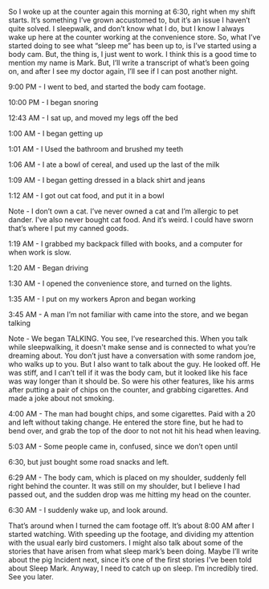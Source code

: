 So I woke up at the counter again this morning at 6:30, right when my shift starts. It’s something I’ve grown accustomed to, but it’s an issue I haven’t quite solved. I sleepwalk, and don’t know what I do, but I know I always wake up here at the counter working at the convenience store. So, what I’ve started doing to see what “sleep me” has been up to, is I’ve started using a body cam. But, the thing is, I just went to work. I think this is a good time to mention my name is Mark. But, I’ll write a transcript of what’s been going on, and after I see my doctor again, I’ll see if I can post another night.

9:00 PM - I went to bed, and started the body cam footage. 

10:00 PM - I began snoring

12:43 AM - I sat up, and moved my legs off the bed

1:00 AM - I began getting up

1:01 AM - I Used the bathroom and brushed my teeth

1:06 AM - I ate a bowl of cereal, and used up the last of the milk 

1:09 AM - I began getting dressed in a black shirt and jeans 

1:12 AM - I got out cat food, and put it in a bowl

Note - I don’t own a cat. I’ve never owned a cat and I’m allergic to pet dander. I’ve also never bought cat food. And it’s weird. I could have sworn that’s where I put my canned goods. 

1:19 AM - I grabbed my backpack filled with books, and a computer for when work is slow.

1:20 AM - Began driving

1:30 AM - I opened the convenience store, and turned on the lights.

1:35 AM - I put on my workers Apron and began working

3:45 AM - A man I’m not familiar with came into the store, and we began talking

Note - We began TALKING. You see, I’ve researched this. When you talk while sleepwalking, it doesn't make sense and is connected to what you’re dreaming about. You don’t just have a conversation with some random joe, who walks up to you. But I also want to talk about the guy. He looked off. He was stiff, and I can’t tell if it was the body cam, but it looked like his face was way longer than it should be. So were his other features, like his arms after putting a pair of chips on the counter, and grabbing cigarettes. And made a joke about not smoking. 

4:00 AM - The man had bought chips, and some cigarettes. Paid with a 20 and left without taking change. He entered the store fine, but he had to bend over, and grab the top of the door to not not hit his head when leaving.

5:03 AM - Some people came in, confused, since we don’t open until 

6:30, but just bought some road snacks and left.

6:29 AM - The body cam, which is placed on my shoulder, suddenly fell right behind the counter. It was still on my shoulder, but I believe I had passed out, and the sudden drop was me hitting my head on the counter.

6:30 AM - I suddenly wake up, and look around.

That’s around when I turned the cam footage off. It’s about 8:00 AM after I started watching. With speeding up the footage, and dividing my attention with the usual early bird customers. I might also talk about some of the stories that have arisen from what sleep mark’s been doing. Maybe I’ll write about the pig Incident next, since it’s one of the first stories I’ve been told about Sleep Mark. Anyway, I need to catch up on sleep. I’m incredibly tired. See you later.
